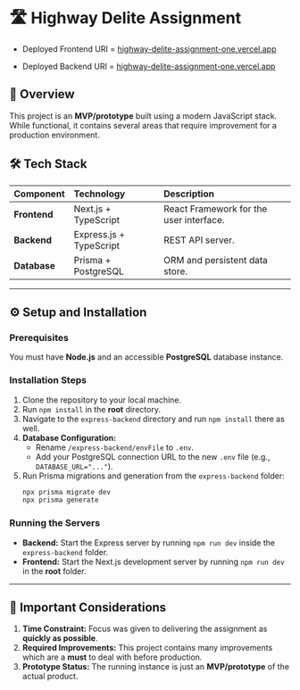 # 🛣️ Highway Delite Assignment

- Deployed Frontend URI = [highway-delite-assignment-one.vercel.app](https://highway-delite-assignment-one.vercel.app)
  
- Deployed Backend URI = [highway-delite-assignment-one.vercel.app](https://highway-delite-assignment-1.onrender.com)

## 🚀 Overview

This project is an **MVP/prototype** built using a modern JavaScript stack. While functional, it contains several areas that require improvement for a production environment.

## 🛠️ Tech Stack

| Component | Technology | Description |
| :--- | :--- | :--- |
| **Frontend** | Next.js + TypeScript | React Framework for the user interface. | Vercel for deployment
| **Backend** | Express.js + TypeScript | REST API server. | Render for deployment
| **Database** | Prisma + PostgreSQL | ORM and persistent data store. |

---

## ⚙️ Setup and Installation

### Prerequisites
You must have **Node.js** and an accessible **PostgreSQL** database instance.

### Installation Steps

1. Clone the repository to your local machine.
2. Run `npm install` in the **root** directory.
3. Navigate to the `express-backend` directory and run `npm install` there as well.
4. **Database Configuration:**
    * Rename `/express-backend/envFile` to `.env`.
    * Add your PostgreSQL connection URL to the new `.env` file (e.g., `DATABASE_URL="..."`).
5. Run Prisma migrations and generation from the `express-backend` folder:
    ```bash
    npx prisma migrate dev
    npx prisma generate
    ```

### Running the Servers

* **Backend:** Start the Express server by running `npm run dev` inside the `express-backend` folder.
* **Frontend:** Start the Next.js development server by running `npm run dev` in the **root** folder.

---

## 📌 Important Considerations

1.  **Time Constraint:** Focus was given to delivering the assignment as **quickly as possible**.
2.  **Required Improvements:** This project contains many improvements which are a **must** to deal with before production.
3.  **Prototype Status:** The running instance is just an **MVP/prototype** of the actual product.
